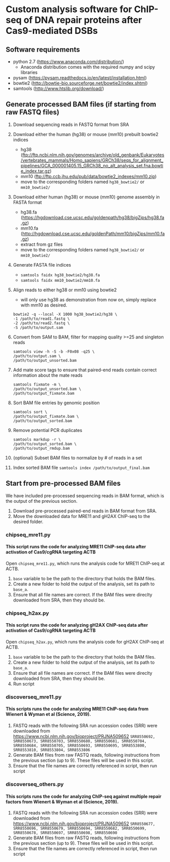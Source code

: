 Custom analysis software for ChIP-seq of DNA repair proteins after Cas9-mediated DSBs
====

## Software requirements
- python 2.7 (https://www.anaconda.com/distribution/)
    - Anaconda distribution comes with the required numpy and scipy libraries
- pysam (https://pysam.readthedocs.io/en/latest/installation.html)
- bowtie2 (http://bowtie-bio.sourceforge.net/bowtie2/index.shtml)
- samtools (http://www.htslib.org/download/)


## Generate processed BAM files (if starting from raw FASTQ files)
1. Download sequencing reads in FASTQ format from SRA
2. Download either the human (hg38) or mouse (mm10) prebuilt bowtie2 indices
    - hg38 (ftp://ftp.ncbi.nlm.nih.gov/genomes/archive/old_genbank/Eukaryotes/vertebrates_mammals/Homo_sapiens/GRCh38/seqs_for_alignment_pipelines/GCA_000001405.15_GRCh38_no_alt_analysis_set.fna.bowtie_index.tar.gz)
    - mm10 (ftp://ftp.ccb.jhu.edu/pub/data/bowtie2_indexes/mm10.zip)
    - move to the corresponding folders named `hg38_bowtie2/` or `mm10_bowtie2/`
3. Download either human (hg38) or mouse (mm10) genome assembly in FASTA format
    - hg38.fa (https://hgdownload.cse.ucsc.edu/goldenpath/hg38/bigZips/hg38.fa.gz)
    - mm10.fa (http://hgdownload.cse.ucsc.edu/goldenPath/mm10/bigZips/mm10.fa.gz)
    - extract from gz files
    - move to the corresponding folders named `hg38_bowtie2/` or `mm10_bowtie2/`
4. Generate FASTA file indices
    - `samtools faidx hg38_bowtie2/hg38.fa`
    - `samtools faidx mm10_bowtie2/mm10.fa`
5. Align reads to either hg38 or mm10 using bowtie2
    - will only use hg38 as demonstration from now on, simply replace with mm10 as desired.
   ```
   bowtie2 -q --local -X 1000 hg38_bowtie2/hg38 \
   -1 /path/to/read1.fastq \
   -2 /path/to/read2.fastq \ 
   -S /path/to/output.sam
   ```
6. Convert from SAM to BAM, filter for mapping quality >=25 and singleton reads
    ```
   samtools view -h -S -b -F0x08 -q25 \
   /path/to/output.sam \
   /path/to/output_unsorted.bam
   ```
7. Add mate score tags to ensure that paired-end reads contain correct information about the mate reads
   ```
   samtools fixmate -m \
   /path/to/output_unsorted.bam \
   /path/to/output_fixmate.bam
   ```
8. Sort BAM file entries by genomic position
   ```
   samtools sort \
   /path/to/output_fixmate.bam \
   /path/to/output_sorted.bam
   ```
9. Remove potential PCR duplicates
   ```
   samtools markdup -r \
   /path/to/output_sorted.bam \
   /path/to/output_rmdup.bam
   ```
10. (optional) Subset BAM files to normalize by # of reads in a set  

11. Index sorted BAM file
    ``` samtools index /path/to/output_final.bam ```

## Start from pre-processed BAM files
We have included pre-processed sequencing reads in BAM format, which is the output of the previous
section.
1. Download pre-processed paired-end reads in BAM format from SRA.
2. Move the downloaded data for MRE11 and gH2AX ChIP-seq to the desired folder.

### chipseq_mre11.py
#### This script runs the code for analyzing MRE11 ChIP-seq data after activation of Cas9/cgRNA targeting ACTB
Open `chipseq_mre11.py`, which runs the analysis code for MRE11 ChIP-seq at ACTB.
1. `base` variable to be the path to the directory that holds the BAM files.
2. Create a new folder to hold the output of the analysis, set its path to `base_a`.
3. Ensure that all file names are correct. If the BAM files were direclty downloaded from SRA, then
they should be.

### chipseq_h2ax.py
#### This script runs the code for analyzing gH2AX ChIP-seq data after activation of Cas9/cgRNA targeting ACTB
Open `chipseq_h2ax.py`, which runs the analysis code for gH2AX ChIP-seq at ACTB.
1. `base` variable to be the path to the directory that holds the BAM files.
2. Create a new folder to hold the output of the analysis, set its path to `base_a`.
3. Ensure that all file names are correct. If the BAM files were direclty downloaded from SRA, then
they should be.
4. Run script

### discoverseq_mre11.py
#### This scripts runs the code for analyzing MRE11 ChIP-seq data from Wienert & Wyman et al (Science, 2019).
1. FASTQ reads with the following SRA run accession codes (SRR) were downloaded from https://www.ncbi.nlm.nih.gov/bioproject/PRJNA509652
``` SRR8550692, SRR8550673, SRR8550703, SRR8550680, SRR8550681, SRR8550704, SRR8550684, SRR8550705, SRR8550693, SRR8550695, SRR8553800, SRR8553810, SRR8553804, SRR8553806 ```
2. Generate BAM files from raw FASTQ reads, following instructions from the previous section (up to 9). These files will be used in this script.
3. Ensure that the file names are correctly referenced in script, then run script

### discoverseq_others.py
#### This scripts runs the code for analyzing ChIP-seq against multiple repair factors from Wienert & Wyman et al (Science, 2019).
1. FASTQ reads with the following SRA run accession codes (SRR) were downloaded from https://www.ncbi.nlm.nih.gov/bioproject/PRJNA509652
``` SRR8550677, SRR8550696, SRR8550679, SRR8550694, SRR8550682, SRR8550699, SRR8550678, SRR8550697, SRR8550698, SRR8550690 ```
2. Generate BAM files from raw FASTQ reads, following instructions from the previous section (up to 9). These files will be used in this script.
3. Ensure that the file names are correctly referenced in script, then run script